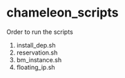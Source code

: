 # chameleon_scripts
Order to run the scripts
1. install_dep.sh
2. reservation.sh
3. bm_instance.sh
4. floating_ip.sh
